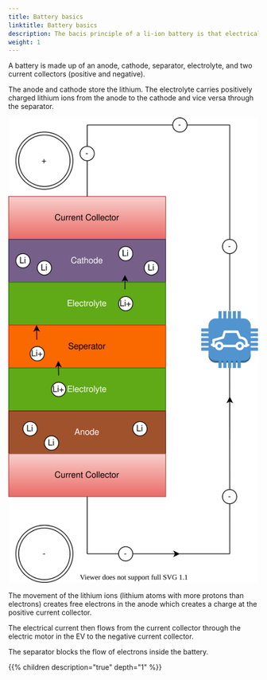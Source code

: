```yaml
---
title: Battery basics
linktitle: Battery basics
description: The bacis principle of a li-ion battery is that electrical energy is created by an electrochemical reaction between two metals of different affinities.
weight: 1
---
```


A battery is made up of an anode, cathode, separator, electrolyte, and two current collectors (positive and negative).

The anode and cathode store the lithium. The electrolyte carries positively charged lithium ions from the anode to the cathode and vice versa through the separator.

![Battery](batteryconcept.drawio.svg "Battery")

The movement of the lithium ions (lithium atoms with more protons than electrons) creates free electrons in the anode which creates a charge at the positive current collector.  
  
The electrical current then flows from the current collector through the electric motor in the EV to the negative current collector.
 
The separator blocks the flow of electrons inside the battery.


{{% children description="true" depth="1" %}}
